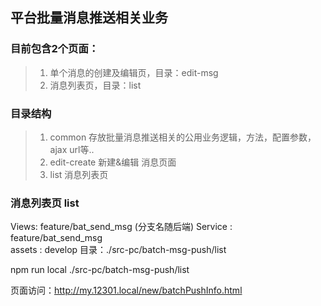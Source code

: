 ## 平台批量消息推送相关业务

### 目前包含2个页面：
> 1. 单个消息的创建及编辑页，目录：edit-msg
> 2. 消息列表页，目录：list


### 目录结构
> 1. common       存放批量消息推送相关的公用业务逻辑，方法，配置参数，ajax url等..
> 2. edit-create  新建&编辑 消息页面
> 3. list         消息列表页



### 消息列表页 list

Views:    feature/bat_send_msg  (分支名随后端) 
Service : feature/bat_send_msg  
assets :  develop  目录：./src-pc/batch-msg-push/list

npm run local ./src-pc/batch-msg-push/list


页面访问：http://my.12301.local/new/batchPushInfo.html